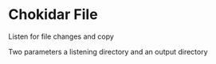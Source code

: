 # Chokidar File

Listen for file changes and copy

Two parameters a listening directory and an output directory
